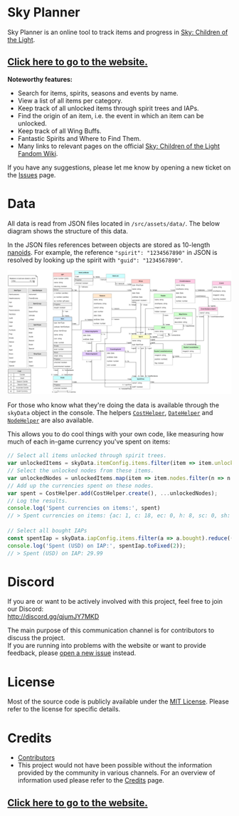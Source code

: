 # Sky Planner

Sky Planner is an online tool to track items and progress in [Sky: Children of the Light](https://www.thatskygame.com/).

## [Click here to go to the website.](https://sky-planner.com/)


**Noteworthy features:**

* Search for items, spirits, seasons and events by name.
* View a list of all items per category.
* Keep track of all unlocked items through spirit trees and IAPs.
* Find the origin of an item, i.e. the event in which an item can be unlocked.
* Keep track of all Wing Buffs.
* Fantastic Spirits and Where to Find Them.
* Many links to relevant pages on the official [Sky: Children of the Light Fandom Wiki](https://sky-children-of-the-light.fandom.com/wiki/Sky:_Children_of_the_Light_Wiki).

If you have any suggestions, please let me know by opening a new ticket on the [Issues](https://github.com/Silverfeelin/SkyGame-Planner/issues) page.

# Data

All data is read from JSON files located in `/src/assets/data/`. The below diagram shows the structure of this data.

In the JSON files references between objects are stored as 10-length [nanoids](https://github.com/ai/nanoid). For example, the reference `"spirit": "1234567890"` in JSON is resolved by looking up the spirit with `"guid": "1234567890"`.

![Data structure](https://raw.githubusercontent.com/Silverfeelin/SkyGame-Planner/master/diagrams/SkyPlannerData.jpg)

For those who know what they're doing the data is available through the `skyData` object in the console. The helpers [`CostHelper`](https://github.com/Silverfeelin/SkyGame-Planner/blob/master/src/app/helpers/cost-helper.ts), [`DateHelper`](https://github.com/Silverfeelin/SkyGame-Planner/blob/master/src/app/helpers/date-helper.ts) and [`NodeHelper`](https://github.com/Silverfeelin/SkyGame-Planner/blob/master/src/app/helpers/node-helper.ts) are also available.

This allows you to do cool things with your own code, like measuring how much of each in-game currency you've spent on items:

```js
// Select all items unlocked through spirit trees.
var unlockedItems = skyData.itemConfig.items.filter(item => item.unlocked && item.nodes?.length);
// Select the unlocked nodes from these items.
var unlockedNodes = unlockedItems.map(item => item.nodes.filter(n => n.unlocked)).flat();
// Add up the currencies spent on these nodes.
var spent = CostHelper.add(CostHelper.create(), ...unlockedNodes);
// Log the results.
console.log('Spent currencies on items:', spent)
// > Spent currencies on items: {ac: 1, c: 18, ec: 0, h: 8, sc: 0, sh: 0}

// Select all bought IAPs
const spentIap = skyData.iapConfig.items.filter(a => a.bought).reduce((a,v) => a+v.price, 0);
console.log('Spent (USD) on IAP:', spentIap.toFixed(2));
// > Spent (USD) on IAP: 29.99
```

# Discord

If you are or want to be actively involved with this project, feel free to join our Discord:  
http://discord.gg/qjumJY7MKD

The main purpose of this communication channel is for contributors to discuss the project.  
If you are running into problems with the website or want to provide feedback, please [open a new issue](https://github.com/Silverfeelin/SkyGame-Planner/issues/new) instead.

# License

Most of the source code is publicly available under the [MIT License](https://github.com/Silverfeelin/SkyGame-Planner/blob/master/LICENSE). Please refer to the license for specific details.

# Credits

* [Contributors](https://github.com/Silverfeelin/SkyGame-Planner/graphs/contributors)
* This project would not have been possible without the information provided by the community in various channels. For an overview of information used please refer to the [Credits](https://sky-planner.com/credits) page.

## [Click here to go to the website.](https://sky-planner.com/)
